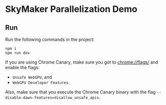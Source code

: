 # SkyMaker Parallelization Demo

## Run

Run the following commands in the project:

```
npm i
npm run dev
```

If you are using Chrome Canary, make sure you got to [chrome://flags/](chrome://flags/) and enable the flags:

-   `Unsafe WebGPU`, and
-   `WebGPU Developer Features`.

Also, make sure that you execute the Chrome Canary binary with the flag `--disable-dawn-features=disallow_unsafe_apis`.
